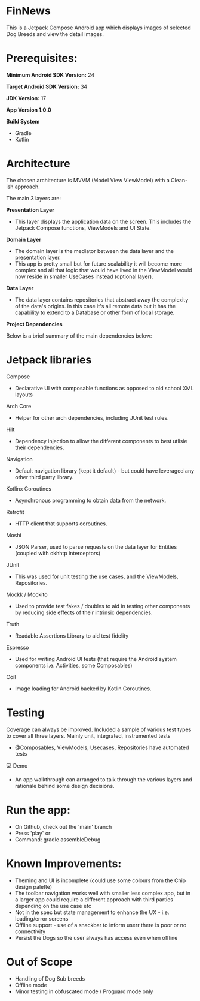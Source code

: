# FinNews

This is a Jetpack Compose Android app which displays images of selected Dog Breeds and view the detail images.

# Prerequisites: 

**Minimum Android SDK Version:** 24

**Target Android SDK Version:** 34

**JDK Version:** 17

**App Version 1.0.0**

**Build System**
- Gradle
- Kotlin

# Architecture
The chosen architecture is MVVM (Model View ViewModel) with a Clean-ish approach. 

The main 3 layers are: 

**Presentation Layer**
- This layer displays the application data on the screen. This includes the Jetpack Compose functions, ViewModels and UI State.

**Domain Layer**
- The domain layer is the mediator between the data layer and the presentation layer.
- This app is pretty small but for future scalability it will become more complex and all that logic that would have lived in the ViewModel would now reside in smaller UseCases instead (optional layer).

**Data Layer**
- The data layer contains repositories that abstract away the complexity of the data's origins. In this case it's all remote data but it has the capability to extend to a Database or other form of local storage.

**Project Dependencies**

Below is a brief summary of the main dependencies below:

# **Jetpack libraries**
Compose
- Declarative UI with composable functions as opposed to old school XML layouts
  
Arch Core
- Helper for other arch dependencies, including JUnit test rules.

Hilt
- Dependency injection to allow the different components to best utlisie their dependencies.

Navigation
- Default navigation library (kept it default) - but could have leveraged any other third party library.

Kotlinx Coroutines
- Asynchronous programming to obtain data from the network.

Retrofit
- HTTP client that supports coroutines.
  
Moshi
- JSON Parser, used to parse requests on the data layer for Entities (coupled with okhhtp interceptors)

JUnit
- This was used for unit testing the use cases, and the ViewModels, Repositories.
  
Mockk / Mockito
 - Used to provide test fakes / doubles to aid in testing other components by reducing side effects of their intrinsic dependencies.

Truth
 - Readable Assertions Library to aid test fidelity

Espresso
 - Used for writing Android UI tests (that require the Android system components i.e. Activities, some Composables)

Coil
 - Image loading for Android backed by Kotlin Coroutines.

# **Testing**

Coverage can always be improved. Included a sample of various test types to cover all three layers. Mainly unit, integrated, instrumented tests
- @Composables, ViewModels, Usecases, Repositories have automated tests


💻 Demo
- An app walkthrough can arranged to talk through the various layers and rationale behind some design decisions. 

# **Run the app:**
- On Github, check out the 'main' branch
- Press 'play' or
- Command: gradle assembleDebug

# **Known Improvements:**

- Theming and UI is incomplete (could use some colours from the Chip design palette)
- The toolbar navigation works well with smaller less complex app, but in a larger app could require a different approach with third parties depending on the use case etc
- Not in the spec but state management to enhance the UX - i.e. loading/error screens
- Offline support - use of a snackbar to inform userr there is poor or no connectivity
- Persist the Dogs so the user always has access even when offline

# **Out of Scope**
- Handling of Dog Sub breeds
- Offline mode
- Minor testing in obfuscated mode / Proguard mode only
